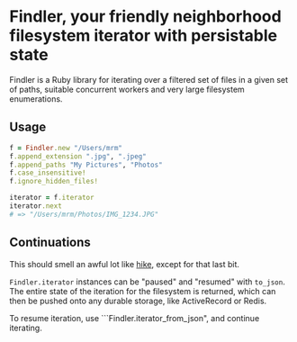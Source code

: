 # Findler, your friendly neighborhood filesystem iterator with persistable state

Findler is a Ruby library for iterating over a filtered set of files in a given
set of paths, suitable concurrent workers and very large filesystem enumerations.

## Usage

  ```ruby
  f = Findler.new "/Users/mrm"
  f.append_extension ".jpg", ".jpeg"
  f.append_paths "My Pictures", "Photos"
  f.case_insensitive!
  f.ignore_hidden_files!

  iterator = f.iterator
  iterator.next
  # => "/Users/mrm/Photos/IMG_1234.JPG"
  ```

## Continuations

This should smell an awful lot like [hike](https://github.com/sstephenson/hike),
except for that last bit.

```Findler.iterator``` instances can be "paused" and "resumed" with ```to_json```.
The entire state of the iteration for the filesystem is returned, which can then
be pushed onto any durable storage, like ActiveRecord or Redis.

To resume iteration, use ```Findler.iterator_from_json", and continue iterating.

